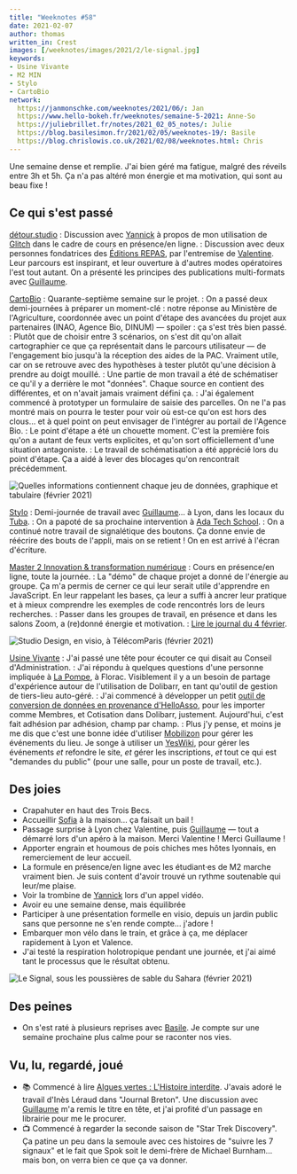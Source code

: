 ```yaml
---
title: "Weeknotes #58"
date: 2021-02-07
author: thomas
written_in: Crest
images: [/weeknotes/images/2021/2/le-signal.jpg]
keywords:
- Usine Vivante
- M2 MIN
- Stylo
- CartoBio
network:
  https://janmonschke.com/weeknotes/2021/06/: Jan
  https://www.hello-bokeh.fr/weeknotes/semaine-5-2021: Anne-So
  https://juliebrillet.fr/notes/2021_02_05_notes/: Julie
  https://blog.basilesimon.fr/2021/02/05/weeknotes-19/: Basile
  https://blog.chrislowis.co.uk/2021/02/08/weeknotes.html: Chris
---
```


Une semaine dense et remplie. J'ai bien géré ma fatigue, malgré des réveils entre 3h et 5h. Ça n'a pas altéré mon énergie et ma motivation, qui sont au beau fixe !

<!--more-->

## Ce qui s'est passé

[détour.studio]
: Discussion avec [Yannick] à propos de mon utilisation de [Glitch](https://glitch.com) dans le cadre de cours en présence/en ligne.
: Discussion avec deux personnes fondatrices des [Éditions REPAS](http://editionsrepas.free.fr/), par l'entremise de [Valentine](https://www.twitter.com/PorcheValentine). Leur parcours est inspirant, et leur ouverture à d'autres modes opératoires l'est tout autant. On a présenté les principes des publications multi-formats avec [Guillaume].

[CartoBio]
: Quarante-septième semaine sur le projet.
: On a passé deux demi-journées à préparer un moment-clé : notre réponse au Ministère de l'Agriculture, coordonnée avec un point d'étape des avancées du projet aux partenaires (INAO, Agence Bio, DINUM) — spoiler : ça s'est très bien passé.
: Plutôt que de choisir entre 3 scénarios, on s'est dit qu'on allait cartographier ce que ça représentait dans le parcours utilisateur — de l'engagement bio jusqu'à la réception des aides de la PAC. Vraiment utile, car on se retrouve avec des hypothèses à tester plutôt qu'une décision à prendre au doigt mouillé.
: Une partie de mon travail a été de schématiser ce qu'il y a derrière le mot "données". Chaque source en contient des différentes, et on n'avait jamais vraiment défini ça.
: J'ai également commencé à prototyper un formulaire de saisie des parcelles. On ne l'a pas montré mais on pourra le tester pour voir où est-ce qu'on est hors des clous… et à quel point on peut envisager de l'intégrer au portail de l'Agence Bio.
: Le point d'étape a été un chouette moment. C'est la première fois qu'on a autant de feux verts explicites, et qu'on sort officiellement d'une situation antagoniste.
: Le travail de schématisation a été apprécié lors du point d'étape. Ça a aidé à lever des blocages qu'on rencontrait précédemment.

![](/weeknotes/images/2021/2/cartobio-donnees.png "Quelles informations contiennent chaque jeu de données, graphique et tabulaire (février 2021)")

[Stylo]
: Demi-journée de travail avec [Guillaume]… à Lyon, dans les locaux du [Tuba](https://www.tuba-lyon.com/).
: On a papoté de sa prochaine intervention à [Ada Tech School](https://adatechschool.fr).
: On a continué notre travail de signalétique des boutons. Ça donne envie de réécrire des bouts de l'appli, mais on se retient ! On en est arrivé à l'écran d'écriture.

[Master 2 Innovation & transformation numérique]
: Cours en présence/en ligne, toute la journée.
: La "démo" de chaque projet a donné de l'énergie au groupe. Ça m'a permis de cerner ce qui leur serait utile d'apprendre en JavaScript. En leur rappelant les bases, ça leur a suffi à ancrer leur pratique et à mieux comprendre les exemples de code rencontrés lors de leurs recherches.
: Passer dans les groupes de travail, en présence et dans les salons Zoom, a (re)donné énergie et motivation.
: [Lire le journal du 4 février](https://github.com/thom4parisot/m2-min-2020/blob/main/JOURNAL.md#jeudi-4-f%C3%A9vrier-2021).

![](/weeknotes/images/2021/2/studio-design.jpg "Studio Design, en visio, à TélécomParis (février 2021)")

[Usine Vivante]
: J'ai passé une tête pour écouter ce qui disait au Conseil d'Administration.
: J'ai répondu à quelques questions d'une personne impliquée à [La Pompe](https://atelier-lapompe.com/), à Florac. Visiblement il y a un besoin de partage d'expérience autour de l'utilisation de Dolibarr, en tant qu'outil de gestion de tiers-lieu auto-géré.
: J'ai commencé à développer un petit [outil de conversion de données en provenance d'HelloAsso](https://thom4parisot.github.io/helloasso-dolibarr/), pour les importer comme Membres, et Cotisation dans Dolibarr, justement. Aujourd'hui, c'est fait adhésion par adhésion, champ par champ.
: Plus j'y pense, et moins je me dis que c'est une bonne idée d'utiliser [Mobilizon](https://joinmobilizon.org/) pour gérer les événements du lieu. Je songe à utiliser un [YesWiki], pour gérer les événements _et_ refondre le site, _et_ gérer les inscriptions, _et_ tout ce qui est "demandes du public" (pour une salle, pour un poste de travail, etc.).

## Des joies

- Crapahuter en haut des Trois Becs.
- Accueillir [Sofia](https://twitter.com/sofiaboulaarab) à la maison… ça faisait un bail !
- Passage surprise à Lyon chez Valentine, puis [Guillaume] — tout a démarré lors d'un apéro à la maison. Merci Valentine ! Merci Guillaume !
- Apporter engrain et houmous de pois chiches mes hôtes lyonnais, en remerciement de leur accueil.
- La formule en présence/en ligne avec les étudiant·es de M2 marche vraiment bien. Je suis content d'avoir trouvé un rythme soutenable qui leur/me plaise.
- Voir la trombine de [Yannick] lors d'un appel vidéo.
- Avoir eu une semaine dense, mais équilibrée
- Participer à une présentation formelle en visio, depuis un jardin public sans que personne ne s'en rende compte… j'adore !
- Embarquer mon vélo dans le train, et grâce à ça, me déplacer rapidement à Lyon et Valence.
- J'ai testé la respiration holotropique pendant une journée, et j'ai aimé tant le processus que le résultat obtenu.

![](/weeknotes/images/2021/2/le-signal.jpg "Le Signal, sous les poussières de sable du Sahara (février 2021)")

## Des peines

- On s'est raté à plusieurs reprises avec [Basile]. Je compte sur une semaine prochaine plus calme pour se raconter nos vies.

## Vu, lu, regardé, joué

- 📚 Commencé à lire [Algues vertes : L'Histoire interdite](https://www.editions-delcourt.fr/bd/series/serie-algues-vertes-l-histoire-interdite/album-algues-vertes-l-histoire-interdite). J'avais adoré le travail d'Inès Léraud dans "Journal Breton". Une discussion avec [Guillaume] m'a remis le titre en tête, et j'ai profité d'un passage en librairie pour me le procurer.
- 📺 Commencé à regarder la seconde saison de "Star Trek Discovery". Ça patine un peu dans la semoule avec ces histoires de "suivre les 7 signaux" et le fait que Spok soit le demi-frère de Michael Burnham… mais bon, on verra bien ce que ça va donner.

[détour.studio]: /
[Stylo]: https://github.com/EcrituresNumeriques/stylo
[CartoBio]: https://cartobio.org/
[Usine Vivante]: https://www.usinevivante.org
[Master 2 Design et Management de l'Innovation Interactive]: https://www.gobelins.fr/formation/mdi-design-et-management-de-l-innovation-interactive-cycle-2-lead-technique-ou-lead
[Master 2 Innovation & transformation numérique]: https://www.sciencespo.fr/ecole-management-innovation/fr/formations/innovation-transformation-numerique.html
[La Zone]: http://la.zone
[YesWiki]: https://yeswiki.net
[Rencontres de Die et de la Biovallée]: https://www.ecologieauquotidien.fr/

[Noémie]: https://noemiegirard.co
[Guillaume]: https://www.yuzutech.fr/
[Antoine]: https://www.quaternum.net/
[Yannick]: https://elsif.fr/
[Basile]: https://basilesimon.fr/
[Maïtané]: https://maiwann.net/
[Laurent]: https://cocotier.xyz/
